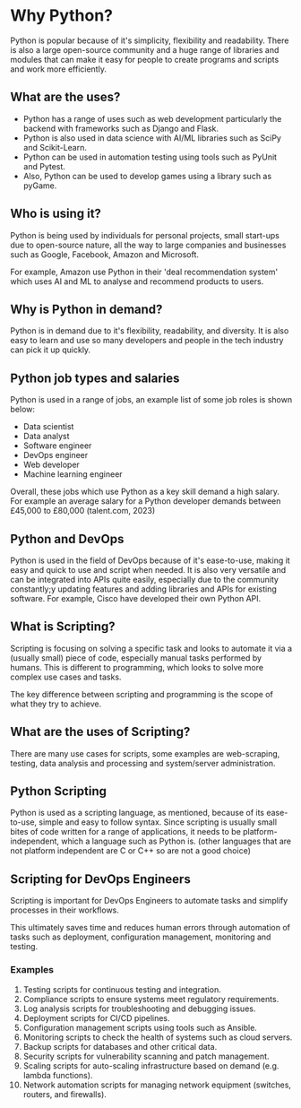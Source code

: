 # Why Python?

Python is popular because of it's simplicity, flexibility and readability. There is also a large open-source community and a huge range of libraries and modules that can make it easy for people to create programs and scripts and work more efficiently.

## What are the uses?

- Python has a range of uses such as web development particularly the backend with frameworks such as Django and Flask.
- Python is also used in data science with AI/ML libraries such as SciPy and Scikit-Learn.
- Python can be used in automation testing using tools such as PyUnit and Pytest.
- Also, Python can be used to develop games using a library such as pyGame.

## Who is using it?

Python is being used by individuals for personal projects, small start-ups due to open-source nature, all the way to large companies and businesses such as Google, Facebook, Amazon and Microsoft.

For example, Amazon use Python in their 'deal recommendation system' which uses AI and ML to analyse and recommend products to users.

## Why is Python in demand?

Python is in demand due to it's flexibility, readability, and diversity. It is also easy to learn and use so many developers and people in the tech industry can pick it up quickly.

## Python job types and salaries

Python is used in a range of jobs, an example list of some job roles is shown below:

- Data scientist
- Data analyst
- Software engineer
- DevOps engineer
- Web developer
- Machine learning engineer

Overall, these jobs which use Python as a key skill demand a high salary. For example an average salary for a Python developer demands between £45,000 to £80,000 (talent.com, 2023)

## Python and DevOps

Python is used in the field of DevOps because of it's ease-to-use, making it easy and quick to use and script when needed. It is also very versatile and can be integrated into APIs quite easily, especially due to the community constantly;y updating features and adding libraries and APIs for existing software. For example, Cisco have developed their own Python API.

## What is Scripting?

Scripting is focusing on solving a specific task and looks to automate it via a (usually small) piece of code, especially manual tasks performed by humans. This is different to programming, which looks to solve more complex use cases and tasks.

The key difference between scripting and programming is the scope of what they try to achieve.

## What are the uses of Scripting?

There are many use cases for scripts, some examples are web-scraping, testing, data analysis and processing and system/server administration.

## Python Scripting

Python is used as a scripting language, as mentioned, because of its ease-to-use, simple and easy to follow syntax. Since scripting is usually small bites of code written for a range of applications, it needs to be platform-independent, which a language such as Python is. (other languages that are not platform independent are C or C++ so are not a good choice)

## Scripting for DevOps Engineers

Scripting is important for DevOps Engineers to automate tasks and simplify processes in their workflows.

This ultimately saves time and reduces human errors through automation of tasks such as deployment, configuration management, monitoring and testing.

### Examples

1. Testing scripts for continuous testing and integration.
2. Compliance scripts to ensure systems meet regulatory requirements.
3. Log analysis scripts for troubleshooting and debugging issues.
4. Deployment scripts for CI/CD pipelines.
5. Configuration management scripts using tools such as Ansible.
6. Monitoring scripts to check the health of systems such as cloud servers.
7. Backup scripts for databases and other critical data.
8. Security scripts for vulnerability scanning and patch management.
9. Scaling scripts for auto-scaling infrastructure based on demand (e.g. lambda functions).
10. Network automation scripts for managing network equipment (switches, routers, and firewalls).
